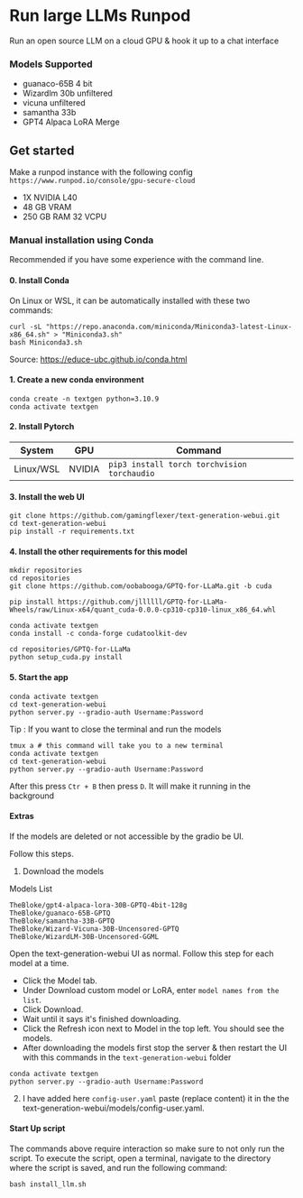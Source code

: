 # Run large LLMs Runpod

Run an open source LLM on a cloud GPU & hook it up to a chat interface

### Models Supported

- guanaco-65B 4 bit
- Wizardlm 30b unfiltered
- vicuna unfiltered
- samantha 33b
- GPT4 Alpaca LoRA Merge


## Get started

Make a runpod instance with the following config `https://www.runpod.io/console/gpu-secure-cloud`

- 1X NVIDIA L40
- 48 GB VRAM
- 250 GB RAM 32 VCPU

### Manual installation using Conda

Recommended if you have some experience with the command line.

#### 0. Install Conda

On Linux or WSL, it can be automatically installed with these two commands:

```
curl -sL "https://repo.anaconda.com/miniconda/Miniconda3-latest-Linux-x86_64.sh" > "Miniconda3.sh"
bash Miniconda3.sh
```
Source: https://educe-ubc.github.io/conda.html

#### 1. Create a new conda environment

```
conda create -n textgen python=3.10.9
conda activate textgen
```

#### 2. Install Pytorch

| System | GPU | Command |
|--------|---------|---------|
| Linux/WSL | NVIDIA | `pip3 install torch torchvision torchaudio` |



#### 3. Install the web UI

```
git clone https://github.com/gamingflexer/text-generation-webui.git
cd text-generation-webui
pip install -r requirements.txt
```

#### 4. Install the other requirements for this model

```
mkdir repositories
cd repositories
git clone https://github.com/oobabooga/GPTQ-for-LLaMa.git -b cuda

pip install https://github.com/jllllll/GPTQ-for-LLaMa-Wheels/raw/Linux-x64/quant_cuda-0.0.0-cp310-cp310-linux_x86_64.whl

```

```
conda activate textgen
conda install -c conda-forge cudatoolkit-dev

cd repositories/GPTQ-for-LLaMa
python setup_cuda.py install
```

#### 5. Start the app
 
```
conda activate textgen
cd text-generation-webui
python server.py --gradio-auth Username:Password	

```

Tip : If you want to close the terminal and run the models

```
tmux a # this command will take you to a new terminal
conda activate textgen
cd text-generation-webui
python server.py --gradio-auth Username:Password	
```

After this press `Ctr + B` then press `D`. It will make it running in the background

#### Extras

If the models are deleted or not accessible by the gradio be UI.

Follow this steps. 

1. Download the models

Models List

```
TheBloke/gpt4-alpaca-lora-30B-GPTQ-4bit-128g
TheBloke/guanaco-65B-GPTQ
TheBloke/samantha-33B-GPTQ
TheBloke/Wizard-Vicuna-30B-Uncensored-GPTQ
TheBloke/WizardLM-30B-Uncensored-GGML
```

Open the text-generation-webui UI as normal. Follow this step for each model at a time.

- Click the Model tab.
- Under Download custom model or LoRA, enter `model names from the list`. 
- Click Download.
- Wait until it says it's finished downloading.
- Click the Refresh icon next to Model in the top left. You should see the models.
- After downloading the models first stop the server & then restart the UI with this commands in the `text-generation-webui` folder

```
conda activate textgen
python server.py --gradio-auth Username:Password	
```

2. I have added here `config-user.yaml` paste (replace content) it in the the text-generation-webui/models/config-user.yaml.

#### Start Up script

The commands above require interaction so make sure to not only run the script. To execute the script, open a terminal, navigate to the directory where the script is saved, and run the following command:

`bash install_llm.sh`
